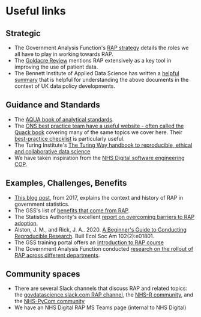 # Useful links

## Strategic

- The Government Analysis Function's [RAP strategy](https://analysisfunction.civilservice.gov.uk/policy-store/reproducible-analytical-pipelines-strategy/) details the roles we all have to play in working towards RAP.
- The [Goldacre Review](https://www.gov.uk/government/publications/better-broader-safer-using-health-data-for-research-and-analysis) mentions RAP extensively as a key tool in improving the use of patient data.
- The Bennett Institute of Applied Data Science has written a [helpful summary](https://www.bennett.ox.ac.uk/blog/2022/07/bennett-insights-an-overview-of-uk-data-policy-developments/) that is helpful for understanding the above documents in the context of UK data policy developments.

## Guidance and Standards

- The [AQUA book of analytical standards](https://www.gov.uk/government/publications/the-aqua-book-guidance-on-producing-quality-analysis-for-government).
- The [ONS best practice team have a useful website - often called the Quack book](https://best-practice-and-impact.github.io/qa-of-code-guidance/intro.html) covering many of the same topics we cover here. Their [best-practice checklist](https://best-practice-and-impact.github.io/qa-of-code-guidance/checklist_higher.html) is particularly useful.
- The Turing Institute's [The Turing Way handbook to reproducible, ethical and collaborative data science](https://the-turing-way.netlify.app/welcome.html)
- We have taken inspiration from the [NHS Digital software engineering COP](https://github.com/NHSDigital/software-engineering-quality-framework/blob/master/insights/review.md).

## Examples, Challenges, Benefits

- [This blog post](https://dataingovernment.blog.gov.uk/2017/03/27/reproducible-analytical-pipeline/), from 2017, explains the context and history of RAP in government statistics.
- The GSS's list of [benefits that come from RAP](https://gss.civilservice.gov.uk/reproducible-analytical-pipelines/benefits-to-government-from-reproducible-analytical-pipelines/).
- The Statistics Authority's excellent [report on overcoming barriers to RAP adoption](https://osr.statisticsauthority.gov.uk/publication/reproducible-analytical-pipelines-overcoming-barriers-to-adoption/).
- Alston, J. M., and Rick, J. A.. 2020. [A Beginner's Guide to Conducting Reproducible Research](https://doi.org/10.1002/bes2.1801). Bull Ecol Soc Am 102(2):e01801.
- The GSS training portal offers an [Introduction to RAP course](https://gss.civilservice.gov.uk/training/introduction-to-reproducible-analytical-pipelines-rap/)
- The Government Analysis Function conducted [research on the rollout of RAP across different departments](https://best-practice-and-impact.github.io/CARS-3/index.html).

## Community spaces

- There are several Slack channels that discuss RAP and related topics: the [govdatascience.slack.com RAP channel](https://govdatascience.slack.com/archives/C6H22U3H9), the [NHS-R community](https://nhsrcommunity.slack.com/), and the [NHS-PyCom community](https://nhs-pycom.slack.com/)
- We have an NHS Digital RAP MS Teams page (internal to NHS Digital)
